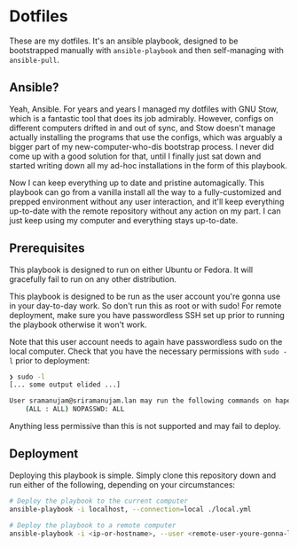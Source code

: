 Dotfiles
============

These are my dotfiles. It's an ansible playbook, designed to be bootstrapped manually with `ansible-playbook` and then self-managing with `ansible-pull`.

## Ansible?

Yeah, Ansible. For years and years I managed my dotfiles with GNU Stow, which is a fantastic tool that does its job admirably. However, configs on different computers drifted in
and out of sync, and Stow doesn't manage actually installing the programs that use the configs, which was arguably a bigger part of my new-computer-who-dis bootstrap process. I
never did come up with a good solution for that, until I finally just sat down and started writing down all my ad-hoc installations in the form of this playbook.

Now I can keep everything up to date and pristine automagically. This playbook can go from a vanilla install all the way to a fully-customized and prepped environment without any
user interaction, and it'll keep everything up-to-date with the remote repository without any action on my part. I can just keep using my computer and everything stays up-to-date.

## Prerequisites

This playbook is designed to run on either Ubuntu or Fedora. It will gracefully fail to run on any other distribution.

This playbook is designed to be run as the user account you're gonna use in your day-to-day work. So don't run this as root or with sudo! For remote deployment, make sure you have passwordless SSH set up prior
to running the playbook otherwise it won't work. 

Note that this user account needs to again have passwordless sudo on the local computer. Check that you have the necessary permissions with `sudo -l` prior to deployment:

```sh
❯ sudo -l
[... some output elided ...]

User sramanujam@sriramanujam.lan may run the following commands on hapes:
    (ALL : ALL) NOPASSWD: ALL
```
Anything less permissive than this is not supported and may fail to deploy.

## Deployment

Deploying this playbook is simple. Simply clone this repository down and run either of the following, depending on your circumstances:

```sh
# Deploy the playbook to the current computer
ansible-playbook -i localhost, --connection=local ./local.yml

# Deploy the playbook to a remote computer
ansible-playbook -i <ip-or-hostname>, --user <remote-user-youre-gonna-login-as> ./local.yml
```
